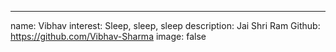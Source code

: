 ---
name: Vibhav
interest: Sleep, sleep, sleep
description: Jai Shri Ram
Github: https://github.com/Vibhav-Sharma
image: false